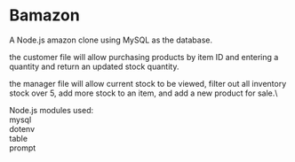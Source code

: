 # Bamazon

A Node.js amazon clone using MySQL as the database.

the customer file will allow purchasing products by item ID and entering a quantity and return an updated stock quantity.

the manager file will allow current stock to be viewed, filter out all inventory stock over 5, add more stock to an item, and add a new product for sale.\

Node.js modules used:\
mysql\
dotenv\
table\
prompt